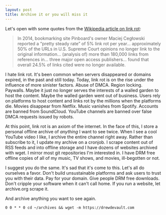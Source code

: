 ```yaml
---
layout: post
title: Archive it or you will miss it
---
```


Let's open with some quotes from the [Wikipedia article on link
rot](https://en.wikipedia.org/wiki/Link_rot):

>In 2014, bookmarking site Pinboard's owner Maciej Cegłowski reported a “pretty
>steady rate” of 5% link rot per year... approximately 50% of the URLs in
>U.S. Supreme Court opinions no longer link to the original information...
>(analysis of) more than 180,000 links from references in... three major open
>access publishers... found that overall 24.5% of links cited were no longer
>available.

I hate link rot. It's been common when servers disappeared or domains expired,
in the past and still today. Today, link rot is on the rise under the influence
of more sinister factors. Abuse of DMCA. Region locking. Paywalls.  Maybe it
just no longer serves the interests of a walled garden to host the content.
Maybe the walled garden went out of business. Users rely on platforms to host
content and links rot by the millions when the platforms die. Movies disappear
from Netflix.  Music vanishes from Spotify. Accounts are banned from SoundCloud.
YouTube channels are banned over false DMCA requests issued by robots.

At this point, link rot is an axiom of the internet. In the face of this, I
store a personal offline archive of *anything* I want to see twice. When I see a
cool YouTube video I like, I archive the entire channel right away. Rather than
subscribe to it, I update my archive on a cronjob. I scrape content out of RSS
feeds and into offline storage and I have dozens of websites archived with wget.
I mirror most git repositories I'm interested in. I have DRM free offline copies
of all of my music, TV shows, and movies, ill-begotten or not.

I suggest you do the same. It's sad that it's come to this. Let's all do
ourselves a favor. Don't build unsustainable platforms and ask users to trust
you with their data. Pay for your domain. Give people DRM free downloads. Don't
cripple your software when it can't call home. If you run a website, let
archive.org scrape it.

And archive anything you want to see again.

```
0 0 * * 0 cd ~/archives && wget -m https://drewdevault.com
```
